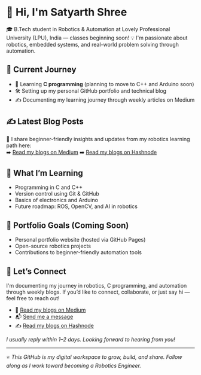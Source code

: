 # 👋 Hi, I'm Satyarth Shree

🎓 B.Tech student in Robotics & Automation at Lovely Professional University (LPU), India — classes beginning soon!
💡 I'm passionate about robotics, embedded systems, and real-world problem solving through automation.

## 🚀 Current Journey

- 🌱 Learning **C programming** (planning to move to C++ and Arduino soon)
- 🛠️ Setting up my personal GitHub portfolio and technical blog
- ✍️ Documenting my learning journey through weekly articles on Medium

## ✍️ Latest Blog Posts
📖 I share beginner-friendly insights and updates from my robotics learning path here:  
➡️ [Read my blogs on Medium](https://medium.com/@satyarthshree45)
➡️ [Read my blogs on Hashnode](https://satyarthshree.hashnode.dev)

## 🧠 What I’m Learning

- Programming in C and C++
- Version control using Git & GitHub
- Basics of electronics and Arduino
- Future roadmap: ROS, OpenCV, and AI in robotics

## 📌 Portfolio Goals (Coming Soon)

- Personal portfolio website (hosted via GitHub Pages)
- Open-source robotics projects
- Contributions to beginner-friendly automation tools

## 📡 Let’s Connect

I'm documenting my journey in robotics, C programming, and automation through weekly blogs. If you’d like to connect, collaborate, or just say hi — feel free to reach out!

- 📝 [Read my blogs on Medium](https://medium.com/@satyarthshree45)
- 📬 [Send me a message](https://forms.gle/uubqGXSUzVQmaAgU8)
- ✍️ [Read my blogs on Hashnode](https://satyarthshree.hashnode.dev)

_I usually reply within 1–2 days. Looking forward to hearing from you!_


---

⭐️ *This GitHub is my digital workspace to grow, build, and share. Follow along as I work toward becoming a Robotics Engineer.*  


<!---
Satyarth-Shree/Satyarth-Shree is a ✨ special ✨ repository because its `README.md` (this file) appears on your GitHub profile.
You can click the Preview link to take a look at your changes.
--->
